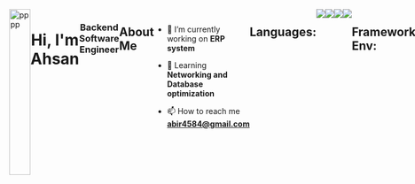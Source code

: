 <!-- <a href="#"><img width="100%" height="auto" src="https://ibb.co/NYhZPq1" height="175px"/></a> -->


<div style="display: flex;">
<a href='https://svgshare.com/s/bpB'  ><img src='https://fiverr-res.cloudinary.com/images/t_main1,q_auto,f_auto,q_auto,f_auto/gigs/141108398/original/0a0e26c1add30c7d02e86738012a7af9eac7ab14/develop-support-or-debug-cobol-batch-or-cics-programs.jpg' title='pppp'  width="100%" height="300px" /></a>
 

<h1 align="center">Hi, I'm Ahsan</h1>
<h3 align="center">Backend Software Engineer</h3>


## About Me

- 🔭 I’m currently working on **ERP system**

- 🌱 Learning **Networking and Database optimization**

- 📫 How to reach me **abir4584@gmail.com**



## Languages:
 
<img src="https://img.icons8.com/color/48/000000/typescript.png"/>
<img src="https://img.icons8.com/ios-filled/16/000000/php-logo.png"/>
<img src="https://img.icons8.com/color/48/000000/javascript--v1.png"/>
 <img src="https://img.icons8.com/color/48/000000/c-plus-plus-logo.png"/>   
 
 ## Frameworks/Run Env:
 <img src="https://img.icons8.com/fluency/48/000000/node-js.png"/>
 <img src="https://img.icons8.com/fluency/48/000000/laravel.png"/>
<img src="https://img.icons8.com/ultraviolet/40/000000/react--v2.png"/>
 
<!-- [![React Badge](https://img.shields.io/badge/-React-61DBFB?style=for-the-badge&labelColor=black&logo=react&logoColor=61DBFB)](#)  [![Javascript Badge](https://img.shields.io/badge/-Javascript-F0DB4F?style=for-the-badge&labelColor=black&logo=javascript&logoColor=F0DB4F)](#) [![Typescript Badge](https://img.shields.io/badge/-Typescript-007acc?style=for-the-badge&labelColor=black&logo=typescript&logoColor=007acc)](#) [![Nodejs Badge](https://img.shields.io/badge/-Nodejs-3C873A?style=for-the-badge&labelColor=black&logo=node.js&logoColor=3C873A)](#) [![GraphQL Badge](https://img.shields.io/badge/-GraphQl-e535ab?style=for-the-badge&labelColor=black&logo=node.js&logoColor=e535ab)](#) -->
<br/>
<!-- 
<p align="center">
    <a href="https://github.com/SubhamRaoniar28/github-readme-streak-stats">
        <img title="🔥 Get streak stats for your profile at git.io/streak-stats" alt="Subham Raoniar's streak" src="https://github-readme-streak-stats.herokuapp.com/?user=SubhamRaoniar28&theme=black-ice&hide_border=true&stroke=0000&background=060A0CD0"/>
    </a>
</p>

## 📊 My Github Stats

  <br/>
    <a href="https://github.com/SubhamRaoniar28/github-readme-stats"><img alt="Subham Raoniar's Github Stats" src="https://github-readme-stats.vercel.app/api?username=SubhamRaoniar28&show_icons=true&count_private=true&theme=react&hide_border=true&bg_color=0D1117" /></a>
  <a href="https://github.com/SubhamRaoniar28/github-readme-stats"><img alt="Subham Raoniar's Top Languages" src="https://github-readme-stats.vercel.app/api/top-langs/?username=SubhamRaoniar28&langs_count=8&count_private=true&layout=compact&theme=react&hide_border=true&bg_color=0D1117" /></a>
  <br/>
  <b>Note:</b> Top languages is only a metric of the languages my public code consists of and doesn't reflect experience or skill level.


<br/>
<br/>

<a href="https://github.com/SubhamRaoniar28/github-readme-activity-graph"><img alt="Subham Raoniar's Activity Graph" src="https://activity-graph.herokuapp.com/graph?username=SubhamRaoniar28&bg_color=0D1117&color=5BCDEC&line=5BCDEC&point=FFFFFF&hide_border=true" /></a>

<br/>
<br/>

## Connect with me:
<p align="left">

<a href = "https://www.linkedin.com/in/subham-raoniar/"><img src="https://img.icons8.com/fluent/48/000000/linkedin.png"/></a>
<a href = "https://twitter.com/subhamraoniar"><img src="https://img.icons8.com/fluent/48/000000/twitter.png"/></a>
<a href = "https://www.instagram.com/subhamraoniar/"><img src="https://img.icons8.com/fluent/48/000000/instagram-new.png"/></a>
<a href = "https://www.youtube.com/channel/UC-NXT1lYAOPa3lrgWXqvuHA"><img src="https://img.icons8.com/color/48/000000/youtube-play.png"/></a>

</p>

## ❤ Views and Followers
<a href="https://github.com/Meghna-DAS/github-profile-views-counter">
    <img src="https://komarev.com/ghpvc/?username=SubhamRaoniar28">
</a>
<a href="https://github.com/SubhamRaoniar28?tab=followers"><img src="https://img.shields.io/github/followers/SubhamRaoniar28?label=Followers&style=social" alt="GitHub Badge"></a>
 -->
